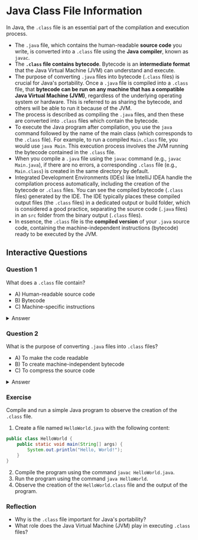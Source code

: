# Java Class File Information

In Java, the `.class` file is an essential part of the compilation and execution process.

- The `.java` file, which contains the human-readable **source code** you write, is converted into a `.class` file using the **Java compiler**, known as `javac`.
- The **`.class` file contains bytecode**. Bytecode is an **intermediate format** that the Java Virtual Machine (JVM) can understand and execute.
- The purpose of converting `.java` files into bytecode (`.class` files) is crucial for Java's portability. Once a `.java` file is compiled into a `.class` file, that **bytecode can be run on any machine that has a compatible Java Virtual Machine (JVM)**, regardless of the underlying operating system or hardware. This is referred to as sharing the bytecode, and others will be able to run it because of the JVM.
- The process is described as compiling the `.java` files, and then these are converted into `.class` files which contain the bytecode.
- To execute the Java program after compilation, you use the `java` command followed by the name of the main class (which corresponds to the `.class` file). For example, to run a compiled `Main.class` file, you would use `java Main`. This execution process involves the JVM running the bytecode contained in the `.class` file.
- When you compile a `.java` file using the `javac` command (e.g., `javac Main.java`), if there are no errors, a corresponding `.class` file (e.g., `Main.class`) is created in the same directory by default.
- Integrated Development Environments (IDEs) like IntelliJ IDEA handle the compilation process automatically, including the creation of the bytecode or `.class` files. You can see the compiled bytecode (`.class` files) generated by the IDE. The IDE typically places these compiled output files (the `.class` files) in a dedicated output or build folder, which is considered a good practice, separating the source code (`.java` files) in an `src` folder from the binary output (`.class` files).
- In essence, the `.class` file is the **compiled version** of your `.java` source code, containing the machine-independent instructions (bytecode) ready to be executed by the JVM.

## Interactive Questions

### Question 1

What does a `.class` file contain?

- A) Human-readable source code
- B) Bytecode
- C) Machine-specific instructions

<details>
<summary>Answer</summary>
B) Bytecode
</details>

### Question 2

What is the purpose of converting `.java` files into `.class` files?

- A) To make the code readable
- B) To create machine-independent bytecode
- C) To compress the source code

<details>
<summary>Answer</summary>
B) To create machine-independent bytecode
</details>

### Exercise

Compile and run a simple Java program to observe the creation of the `.class` file.

1. Create a file named `HelloWorld.java` with the following content:

```java
public class HelloWorld {
    public static void main(String[] args) {
        System.out.println("Hello, World!");
    }
}
```

2. Compile the program using the command `javac HelloWorld.java`.
3. Run the program using the command `java HelloWorld`.
4. Observe the creation of the `HelloWorld.class` file and the output of the program.

### Reflection

- Why is the `.class` file important for Java's portability?
- What role does the Java Virtual Machine (JVM) play in executing `.class` files?
